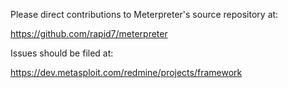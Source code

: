 Please direct contributions to Meterpreter's source repository at:

https://github.com/rapid7/meterpreter

Issues should be filed at:

https://dev.metasploit.com/redmine/projects/framework


